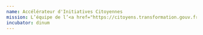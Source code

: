 ```yaml
---
name: Accélérateur d'Initiatives Citoyennes
mission: L’équipe de l’<a href="https://citoyens.transformation.gouv.fr/" target="_blank">Accélérateur d'Initiatives Citoyennes</a> travaille avec un portefeuille de projets de communs numériques issus de la société civile. Pendant au moins 12 mois, nous expérimentons avec eux et des administrations partenaires, différentes manières de coopérer et de travailler ensemble autour de cas d’usages concrets. Tous les six mois, nous évaluons les résultats et décidons, avec les projet, de reconduire l’accompagnement.
incubator: dinum
---
```


